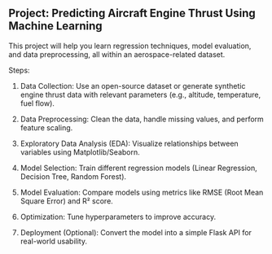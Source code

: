 ## Project: Predicting Aircraft Engine Thrust Using Machine Learning
This project will help you learn regression techniques, model evaluation, and data preprocessing, all within an aerospace-related dataset.

Steps:

1. Data Collection: Use an open-source dataset or generate synthetic engine thrust data with relevant parameters (e.g., altitude, temperature, fuel flow).

2. Data Preprocessing: Clean the data, handle missing values, and perform feature scaling.

3. Exploratory Data Analysis (EDA): Visualize relationships between variables using Matplotlib/Seaborn.

4. Model Selection: Train different regression models (Linear Regression, Decision Tree, Random Forest).

5. Model Evaluation: Compare models using metrics like RMSE (Root Mean Square Error) and R² score.

6. Optimization: Tune hyperparameters to improve accuracy.

7. Deployment (Optional): Convert the model into a simple Flask API for real-world usability.